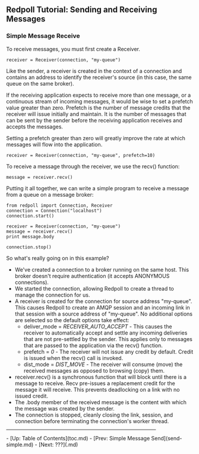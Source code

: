 ## Redpoll Tutorial: Sending and Receiving Messages

### Simple Message Receive

To receive messages, you must first create a Receiver.

    receiver = Receiver(connection, "my-queue")

Like the sender, a receiver is created in the context of a connection and
contains an address to identify the receiver's source (in this case, the same
queue on the same broker).

If the receiving application expects to receive more than one message, or a
continuous stream of incoming messages, it would be wise to set a prefetch
value greater than zero.  Prefetch is the number of message credits that the
receiver will issue initially and maintain.  It is the number of messages that
can be sent by the sender before the receiving application receives and
accepts the messages.

Setting a prefetch greater than zero will greatly improve the rate at which
messages will flow into the application.

    receiver = Receiver(connection, "my-queue", prefetch=10)

To receive a message through the receiver, we use the recv() function:

    message = receiver.recv()

Putting it all together, we can write a simple program to receive a message
from a queue on a message broker:

    from redpoll import Connection, Receiver
    connection = Connection("localhost")
    connection.start()

    receiver = Receiver(connection, "my-queue")
    message = receiver.recv()
    print message.body

    connection.stop()

So what's really going on in this example?

 - We've created a connection to a broker running on the same host.  This
   broker doesn't require authentication (it accepts ANONYMOUS connections).
 - We started the connection, allowing Redpoll to create a thread to manage
   the connection for us.
 - A receiver is created for the connection for source address "my-queue".
   This causes Redpoll to create an AMQP session and an incoming link in that
   session with a source address of "my-queue".  No additional options are
   selected so the default options take effect:
   - deliver_mode = _RECEIVER_AUTO_ACCEPT_ - This causes the receiver to
     automatically accept and settle any incoming deliveries that are not
     pre-settled by the sender.  This applies only to messages that are passed
     to the application via the recv() function.
   - prefetch = _0_ - The receiver will not issue any credit by default.
     Credit is issued when the recv() call is invoked.
   - dist_mode = _DIST_MOVE_ - The receiver will consume (move) the received
     messages as opposed to browsing (copy) them.
 - receiver.recv() is a synchronous function that will block until there is a
   message to receive.  Recv pre-issues a replacement credit for the message
   it will receive.  This prevents deadlocking on a link with no issued
   credit.
 - The .body member of the received message is the content with which the
   message was created by the sender.
 - The connection is stopped, cleanly closing the link, session, and
   connection before terminating the connection's worker thread.

<hr width="80%"/>
 - [Up: Table of Contents](toc.md)
 - [Prev: Simple Message Send](send-simple.md)
 - [Next: ???](.md)
